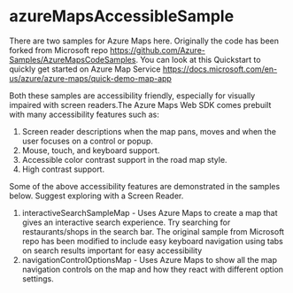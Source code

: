 # azureMapsAccessibleSample
There are two samples for Azure Maps here. Originally the code has been forked from Microsoft repo https://github.com/Azure-Samples/AzureMapsCodeSamples. You can look at this Quickstart to quickly get started on Azure Map Service https://docs.microsoft.com/en-us/azure/azure-maps/quick-demo-map-app

Both these samples are accessibility friendly, especially for visually impaired with screen readers.The Azure Maps Web SDK comes prebuilt with many accessibility features such as:
1. Screen reader descriptions when the map pans, moves and when the user focuses on a control or popup.
2. Mouse, touch, and keyboard support.
3. Accessible color contrast support in the road map style.
4. High contrast support.

Some of the above accessibility features are demonstrated in the samples below. Suggest exploring with a Screen Reader.
1. interactiveSearchSampleMap - Uses Azure Maps to create a map that gives an interactive search experience. Try searching for restaurants/shops in the search bar. The original sample from Microsoft repo has been modified to include easy keyboard navigation using tabs on search results important for easy accessibility
2. navigationControlOptionsMap - Uses Azure Maps to show all the map navigation controls on the map and how they react with different option settings. 
